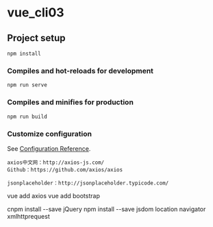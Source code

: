 # vue_cli03

## Project setup
```
npm install
```

### Compiles and hot-reloads for development
```
npm run serve
```

### Compiles and minifies for production
```
npm run build
```

### Customize configuration
See [Configuration Reference](https://cli.vuejs.org/config/).

```
axios中文网：http://axios-js.com/
Github：https://github.com/axios/axios

jsonplaceholder：http://jsonplaceholder.typicode.com/
```

vue add axios
vue add bootstrap

<!-- 安装jQuery -->
cnpm install --save jQuery
npm install --save jsdom location navigator xmlhttprequest
